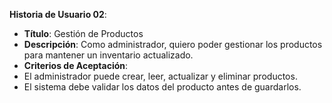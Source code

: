 **Historia de Usuario 02**:
- **Título**: Gestión de Productos
- **Descripción**: Como administrador, quiero poder gestionar los productos para mantener un inventario actualizado.
- **Criterios de Aceptación**:
 - El administrador puede crear, leer, actualizar y eliminar productos.
 - El sistema debe validar los datos del producto antes de guardarlos.